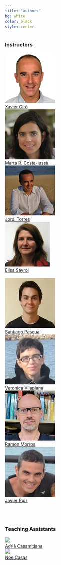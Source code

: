 ```yaml
---
title: "authors"
bg: white
color: black
style: center
---
```


### Instructors 
<div class="author">
    <a href="https://imatge.upc.edu/web/people/xavier-giro" target="_blank">
      <div class="authorphoto"><img src="img/instructors/XavierGiro.jpg"></div>
      <div>Xavier Giró</div>
    </a>
</div>
<div class="author">
    <a href="http://futur.upc.edu/MartaRuizCostajussa" target="_blank">
      <div class="authorphoto"><img src="img/instructors/MartaRuiz.jpg"></div>
      <div>Marta R. Costa-juss&agrave;</div>
    </a>
</div>
<div class="author">
    <a href="http://jorditorres.org/" target="_blank">
      <div class="authorphoto"><img src="img/instructors/JordiTorres.jpg"></div>
      <div>Jordi Torres</div>
    </a>
</div>
<div class="author">
    <a href="https://imatge.upc.edu/web/people/elisa-sayrol" target="_blank">
      <div class="authorphoto"><img src="img/instructors/ElisaSayrol.jpg"></div>
      <div>Elisa Sayrol</div>
    </a>
</div>
<br>
<div class="author">
    <a href="https://github.com/santi-pdp" target="_blank">
      <div class="authorphoto"><img src="img/instructors/SantiPascual.jpg"></div>
      <div>Santiago Pascual</div>
    </a>
</div>
<div class="author">
    <a href="https://imatge.upc.edu/web/people/veronica-vilaplana" target="_blank">
      <div class="authorphoto"><img src="img/instructors/VeronicaVilaplana.jpg"></div>
      <div>Veronica Vilaplana</div>
    </a>
</div>
<div class="author">
    <a href="https://imatge.upc.edu/web/people/josep-ramon-morros" target="_blank">
      <div class="authorphoto"><img src="img/instructors/RamonMorros.jpg"></div>
      <div>Ramon Morros</div>
    </a>
</div>
<div class="author">
    <a href="https://imatge.upc.edu/web/people/javier-ruiz-hidalgo" target="_blank">
      <div class="authorphoto"><img src="img/instructors/JavierRuiz.jpg"></div>
      <div>Javier Ruiz</div>
    </a>
</div>
<br>
<br>
<br>

### Teaching Assistants

<div class="author">
    <a href="https://imatge.upc.edu/web/people/adria-casamitjana" target="_blank">
      <div class="authorphoto"><img src="img/assistants/AdriaCasamitjana-160x160.jpg"></div>
      <div>Adri&agrave; Casamitjana</div>
    </a>
</div>
<div class="author">
    <a href="https://www.linkedin.com/in/marta-coll-043b0412b/" target="_blank">
      <div class="authorphoto"><img src="img/assistants/NoeCasas-160x160.jpg"></div>
      <div>Noe Casas</div>
    </a>
</div>


